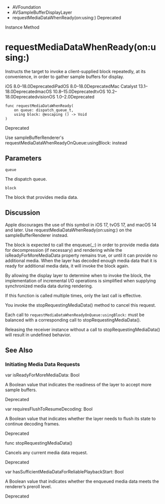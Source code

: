 

- AVFoundation
- AVSampleBufferDisplayLayer
-  requestMediaDataWhenReady(on:using:) Deprecated

Instance Method

# requestMediaDataWhenReady(on:using:)

Instructs the target to invoke a client-supplied block repeatedly, at its convenience, in order to gather sample buffers for display.

iOS 8.0–18.0DeprecatediPadOS 8.0–18.0DeprecatedMac Catalyst 13.1–18.0DeprecatedmacOS 10.8–15.0DeprecatedtvOS 10.2–18.0DeprecatedvisionOS 1.0–2.0Deprecated

``` source
func requestMediaDataWhenReady(
    on queue: dispatch_queue_t,
    using block: @escaping () -> Void
)
```

Deprecated

Use sampleBufferRenderer's requestMediaDataWhenReadyOnQueue:usingBlock: instead

## Parameters 

`queue`  

The dispatch queue.

`block`  

The block that provides media data.

## Discussion

Apple discourages the use of this symbol in iOS 17, tvOS 17, and macOS 14 and later. Use requestMediaDataWhenReady(on:using:) on the sampleBufferRenderer instead.

The block is expected to call the enqueue(_:) in order to provide media data for decompression (if necessary) and rendering while the isReadyForMoreMediaData property remains true, or until it can provide no additional media. When the layer has decoded enough media data that it is ready for additional media data, it will invoke the block again.

By allowing the display layer to determine when to invoke the block, the implementation of incremental I/O operations is simplified when supplying synchronized media data during rendering.

If this function is called multiple times, only the last call is effective.

You invoke the stopRequestingMediaData() method to cancel this request.

Each call to `requestMediaDataWhenReadyOnQueue:usingBlock:` must be balanced with a corresponding call to stopRequestingMediaData().

Releasing the receiver instance without a call to stopRequestingMediaData() will result in undefined behavior.

## See Also

### Initiating Media Data Requests

var isReadyForMoreMediaData: Bool

A Boolean value that indicates the readiness of the layer to accept more sample buffers.

Deprecated

var requiresFlushToResumeDecoding: Bool

A Boolean value that indicates whether the layer needs to flush its state to continue decoding frames.

Deprecated

func stopRequestingMediaData()

Cancels any current media data request.

Deprecated

var hasSufficientMediaDataForReliablePlaybackStart: Bool

A Boolean value that indicates whether the enqueued media data meets the renderer’s preroll level.

Deprecated

